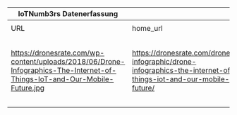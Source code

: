 |IoTNumb3rs Datenerfassung|||||||||||
| ---- | ---- | ---- | ---- | ---- | ---- | ---- | ---- | ---- | ---- | ---- |
||||||||||||
|URL|home_url|filename|device_class|device_count|market_class|market_volume|prognosis_year|publication_year|authorship_class|Dropbox folder|
|https://dronesrate.com/wp-content/uploads/2018/06/Drone-Infographics-The-Internet-of-Things-IoT-and-Our-Mobile-Future.jpg|https://dronesrate.com/drones-infographic/drone-infographics-the-internet-of-things-iot-and-our-mobile-future/|file5_Drone-Infographics-The-Internet-of-Things-IoT-and-Our-Mobile-Future.jpg||||||||MariaMarg/20181211-1803|
